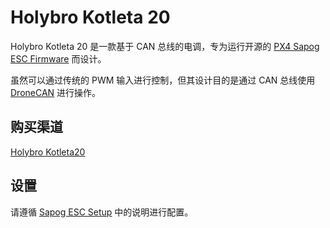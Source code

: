 # Holybro Kotleta 20

Holybro Kotleta 20 是一款基于 CAN 总线的电调，专为运行开源的 [PX4 Sapog ESC Firmware](../dronecan/sapog.md) 而设计。

虽然可以通过传统的 PWM 输入进行控制，但其设计目的是通过 CAN 总线使用 [DroneCAN](index.md) 进行操作。

## 购买渠道

[Holybro Kotleta20](https://holybro.com/products/kotleta20)

## 设置

请遵循 [Sapog ESC Setup](../dronecan/sapog.md) 中的说明进行配置。